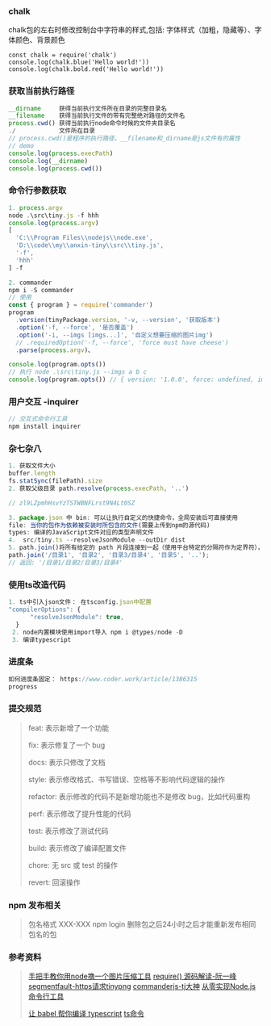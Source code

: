 ### chalk

chalk包的左右时修改控制台中字符串的样式,包括:
字体样式（加粗，隐藏等）、字体颜色、背景颜色

```
const chalk = require('chalk')
console.log(chalk.blue('Hello world!'))
console.log(chalk.bold.red('Hello world!'))
```

### 获取当前执行路径

```js
__dirname     获得当前执行文件所在目录的完整目录名
__filename    获得当前执行文件的带有完整绝对路径的文件名
process.cwd() 获得当前执行node命令时候的文件夹目录名 
./            文件所在目录
// process.cwd()是程序的执行路径，__filename和_dirname是js文件有的属性
// demo
console.log(process.execPath)
console.log(__dirname)
console.log(process.cwd())
```

### 命令行参数获取

```js
1. process.argv
node .\src\tiny.js -f hhh
console.log(process.argv)
[
  'C:\\Program Files\\nodejs\\node.exe',
  'D:\\code\\my\\anxin-tiny\\src\\tiny.js',
  '-f',
  'hhh'
] -f
```

```js
2. commander
npm i -S commander
// 使用
const { program } = require('commander')
program
  .version(tinyPackage.version, '-v, --version', '获取版本')
  .option('-f, --force', '是否覆盖')
  .option('-i, --imgs [imgs...]', '自定义想要压缩的图片img')
  // .requiredOption('-f, --force', 'force must have cheese')
  .parse(process.argv)、

console.log(program.opts())
// 执行 node .\src\tiny.js --imgs a b c
console.log(program.opts()) // { version: '1.0.0', force: undefined, imgs: [ 'a', 'b', 'c' ] }
```

### 用户交互 -inquirer

```js
// 交互式命令行工具
npm install inquirer

```

### 杂七杂八

```js
1. 获取文件大小
buffer.length
fs.statSync(filePath).size
2. 获取父级目录 path.resolve(process.execPath, '..')

// zl9LZpmhHsvYzTSTWBNFLrst9N4Lt0SZ

3. package.json 中 bin: 可以让执行自定义的快捷命令，全局安装后可直接使用
file: 当你的包作为依赖被安装时所包含的文件(需要上传到npm的源代码)
types: 编译的JavaScript文件对应的类型声明文件
4.  src/tiny.ts --resolveJsonModule --outDir dist 
5. path.join()将所有给定的 path 片段连接到一起（使用平台特定的分隔符作为定界符），然后规范化生成的路径
path.join('/目录1', '目录2', '目录3/目录4', '目录5', '..');
// 返回: '/目录1/目录2/目录3/目录4'
```

### 使用ts改造代码

```js
1. ts中引入json文件： 在tsconfig.json中配置 
"compilerOptions": {
      "resolveJsonModule": true,
  }
 2. node内置模块使用import导入 npm i @types/node -D
 3. 编译typescript
```

### 进度条

```js
如何进度条固定： https://www.coder.work/article/1386315
progress
```



### 提交规范

> feat: 表示新增了一个功能
>
> fix: 表示修复了一个 bug
>
> docs: 表示只修改了文档
>
> style: 表示修改格式、书写错误、空格等不影响代码逻辑的操作
>
> refactor: 表示修改的代码不是新增功能也不是修改 bug，比如代码重构
>
> perf: 表示修改了提升性能的代码
>
> test: 表示修改了测试代码
>
> build: 表示修改了编译配置文件
>
> chore: 无 src 或 test 的操作
>
> revert: 回滚操作

### npm 发布相关

> 包名格式 XXX-XXX
> npm login
> 删除包之后24小时之后才能重新发布相同包名的包

### 参考资料

> [手把手教你用node撸一个图片压缩工具](https://juejin.im/post/5bd350a76fb9a05d2d02697c)
> [require() 源码解读-阮一峰](http://www.ruanyifeng.com/blog/2015/05/require.html)
> [segmentfault-https请求tinypng](https://segmentfault.com/a/1190000015467084)
> [commanderjs-tj大神](https://github.com/tj/commander.js)
> [从零实现Node.js命令行工具](https://zhuanlan.zhihu.com/p/91338826)
>
> [让 babel 帮你编译 typescript](https://github.com/frontend9/fe9-library/issues/23)
> [ts命令](https://www.typescriptlang.org/docs/handbook/compiler-options.html)



